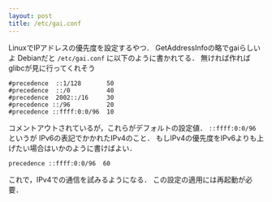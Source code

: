 ```yaml
---
layout: post
title: /etc/gai.conf
---
```


LinuxでIPアドレスの優先度を設定するやつ．
GetAddressInfoの略でgaiらしいよ
Debianだと `/etc/gai.conf` に以下のように書かれてる．
無ければ作ればglibcが見に行ってくれそう
```
#precedence  ::1/128       50
#precedence  ::/0          40
#precedence  2002::/16     30
#precedence ::/96          20
#precedence ::ffff:0:0/96  10
```
コメントアウトされているが，これらがデフォルトの設定値．
`::ffff:0:0/96` というが IPv6の表記でかかれたIPv4のこと．
もしIPv4の優先度をIPv6よりも上げたい場合はいかのように書けばよい．
```
precedence ::ffff:0:0/96  60
```
これで，IPv4での通信を試みるようになる．
この設定の適用には再起動が必要．
